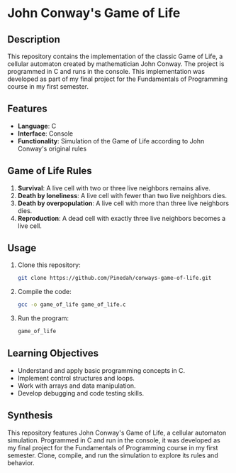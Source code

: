 # John Conway's Game of Life

## Description
This repository contains the implementation of the classic Game of Life, a cellular automaton created by mathematician John Conway. The project is programmed in C and runs in the console. This implementation was developed as part of my final project for the Fundamentals of Programming course in my first semester.

## Features
- **Language**: C
- **Interface**: Console
- **Functionality**: Simulation of the Game of Life according to John Conway's original rules

## Game of Life Rules
1. **Survival**: A live cell with two or three live neighbors remains alive.
2. **Death by loneliness**: A live cell with fewer than two live neighbors dies.
3. **Death by overpopulation**: A live cell with more than three live neighbors dies.
4. **Reproduction**: A dead cell with exactly three live neighbors becomes a live cell.

## Usage
1. Clone this repository: 
    ```bash
    git clone https://github.com/Pinedah/conways-game-of-life.git
    ```
2. Compile the code:
    ```bash
    gcc -o game_of_life game_of_life.c
    ```
3. Run the program:
    ```bash
    game_of_life
    ```

## Learning Objectives
- Understand and apply basic programming concepts in C.
- Implement control structures and loops.
- Work with arrays and data manipulation.
- Develop debugging and code testing skills.

## Synthesis
This repository features John Conway's Game of Life, a cellular automaton simulation. Programmed in C and run in the console, it was developed as my final project for the Fundamentals of Programming course in my first semester. Clone, compile, and run the simulation to explore its rules and behavior.
